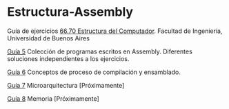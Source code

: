 # Estructura-Assembly
Guía de ejercicios [66.70 Estructura del Computador](http://materias.fi.uba.ar/6670/). Facultad de Ingeniería, Universidad de Buenos Aires

[Guía 5](http://materias.fi.uba.ar/6670/TP5%20-%20ISA.pdf) Colección de programas escritos en Assembly. Diferentes soluciones independientes a los ejercicios.

[Guía 6](http://materias.fi.uba.ar/6670/TP6%20-%20Compiladores%203.0.pdf) Conceptos de proceso de compilación y ensamblado.

[Guía 7](http://materias.fi.uba.ar/6670/TP7%20-%20Microarquitectura.pdf) Microarquitectura [Próximamente]

[Guía 8](http://materias.fi.uba.ar/6670/TP8%20-%20Memoria.pdf) Memoria [Próximamente]
